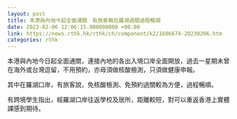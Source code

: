 ```yaml
---
layout: post
title: 本港與內地今起全面通關　有旅客稱在羅湖過關過程暢順
date: 2023-02-06 12:06:15.000000000 +08:00
link: https://news.rthk.hk/rthk/ch/component/k2/1686674-20230206.htm
categories: rthk
---
```


本港與內地今日起全面通關，連接內地的各出入境口岸全面開放，過去一星期未曾在海外或台灣逗留，不用預約，亦毋須做核酸檢測，只須做健康申報。

其中在羅湖口岸，有旅客說，免核酸檢測、免預約過關較為方便，過程暢順。

有跨境學生指出，經羅湖口岸往返學校及居所，距離較短，對可以重返香港上實體課感到期待。
